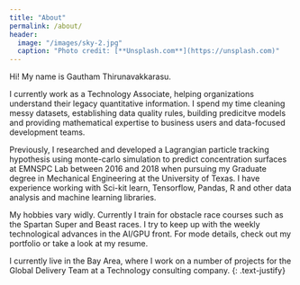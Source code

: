 ```yaml
---
title: "About"
permalink: /about/
header:
  image: "/images/sky-2.jpg"
  caption: "Photo credit: [**Unsplash.com**](https://unsplash.com)"
---
```


Hi! My name is Gautham Thirunavakkarasu.

I currently work as a Technology Associate, helping organizations understand their legacy quantitative information. I spend my time cleaning messy datasets, establishing data quality rules, building predicitve models and providing mathematical expertise to business users and data-focused development teams.

Previously, I researched and developed a Lagrangian particle tracking hypothesis using monte-carlo simulation to predict concentration surfaces at EMNSPC Lab between 2016 and 2018 when pursuing my Graduate degree in Mechanical Engineering at the University of Texas. I have experience working with Sci-kit learn, Tensorflow, Pandas, R and other data analysis and machine learning libraries.

My hobbies vary widly. Currently I train for obstacle race courses such as the Spartan Super and Beast races. I try to keep up with the weekly technological advances in the AI/GPU front. For mode details, check out my portfolio or take a look at my resume.

I currently live in the Bay Area, where I work on a number of projects for the Global Delivery Team at a Technology consulting company. 
{: .text-justify}
